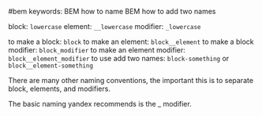 #bem 
keywords:
	BEM how to name
	BEM how to add two names

block:  ``lowercase``
element:  ``__lowercase``
modifier:  ``_lowercase``

to make a block:  ``block``
to make an element:  ``block__element``
to make a block modifier:  ``block_modifier``
to make an element modifier:  ``block__element_modifier``
to use add two names:  ``block-something`` or ``block__element-something``

There are many other naming conventions, the important this is to separate block, elements, and modifiers.
  
The basic naming yandex recommends is the _ modifier.